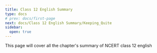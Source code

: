 ```yaml
---
title: Class 12 English Summary
type: docs
# prev: docs/first-page
next: docs/Class 12 English Summary/Keeping_Quite
sidebar:
  open: true
---
```


This page will cover all the chapter's summary of NCERT class 12 english 
